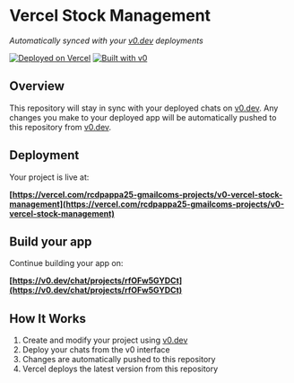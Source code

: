 # Vercel Stock Management

*Automatically synced with your [v0.dev](https://v0.dev) deployments*

[![Deployed on Vercel](https://img.shields.io/badge/Deployed%20on-Vercel-black?style=for-the-badge&logo=vercel)](https://vercel.com/rcdpappa25-gmailcoms-projects/v0-vercel-stock-management)
[![Built with v0](https://img.shields.io/badge/Built%20with-v0.dev-black?style=for-the-badge)](https://v0.dev/chat/projects/rfOFw5GYDCt)

## Overview

This repository will stay in sync with your deployed chats on [v0.dev](https://v0.dev).
Any changes you make to your deployed app will be automatically pushed to this repository from [v0.dev](https://v0.dev).

## Deployment

Your project is live at:

**[https://vercel.com/rcdpappa25-gmailcoms-projects/v0-vercel-stock-management](https://vercel.com/rcdpappa25-gmailcoms-projects/v0-vercel-stock-management)**

## Build your app

Continue building your app on:

**[https://v0.dev/chat/projects/rfOFw5GYDCt](https://v0.dev/chat/projects/rfOFw5GYDCt)**

## How It Works

1. Create and modify your project using [v0.dev](https://v0.dev)
2. Deploy your chats from the v0 interface
3. Changes are automatically pushed to this repository
4. Vercel deploys the latest version from this repository